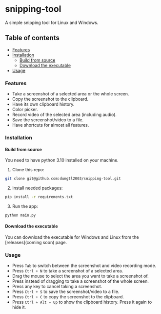 # snipping-tool

A simple snipping tool for Linux and Windows.

## Table of contents

- [Features](#features)
- [Installation](#installation)
  - [Build from source](#build-from-source)
  - [Download the executable](#download-the-executable)
- [Usage](#usage)

### Features

- Take a screenshot of a selected area or the whole screen.
- Copy the screenshot to the clipboard.
- Have its own clipboard history.
- Color picker.
- Record video of the selected area (including audio).
- Save the screenshot/video to a file.
- Have shortcuts for almost all features.

### Installation

#### Build from source

You need to have python 3.10 installed on your machine.

1. Clone this repo:
``` bash
git clone git@github.com:dungtl2003/snipping-tool.git
```

2. Install needed packages:
``` bash
pip install -r requirements.txt
```

3. Run the app:
``` bash
python main.py
```

#### Download the executable

You can download the executable for Windows and Linux from the [releases](coming soon) page.

### Usage

- Press `Tab` to switch between the screenshot and video recording mode.
- Press `Ctrl + N` to take a screenshot of a selected area.
- Drag the mouse to select the area you want to take a screenshot of.
- Press instead of dragging to take a screenshot of the whole screen.
- Press any key to cancel taking a screenshot.
- Press `Ctrl + S` to save the screenshot/video to a file.
- Press `Ctrl + C` to copy the screenshot to the clipboard.
- Press `Ctrl + Alt + Up` to show the clipboard history. Press it again to hide it.
